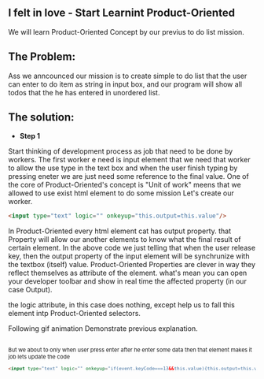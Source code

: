 ## I felt in love - Start Learnint Product-Oriented
We will learn Product-Oriented Concept by our previus to do list mission.
## The Problem:
Ass we anncounced our mission is to create simple to do list that the user can enter to do item as string in input box, and our program will show all todos that the he has entered in unordered list.
## The solution:
* **Step 1** 

Start thinking of development process as job that need to be done by workers.
The first worker e need is input element that we need that worker to allow the use type in the text box  and when the user finish typing by pressing eneter we are just need some reference to the final value.
One of the core of Product-Oriented's concept is  "Unit of work" meens that we allowed to use exist html element to do some mission
Let's create our worker.
```html
<input type="text" logic="" onkeyup="this.output=this.value"/>
```
In Product-Oriented every html  element cat has output property. that Property will allow our another elements to know what the final result  of certain element. 
In the above code we just telling that when the user release key, then the output property of the input element will be synchrunize with the textbox (itself) value.
Product-Oriented Properties are clever in way they reflect themselves as attribute of the element. what's mean you can open your developer toolbar and  show in real time the affected property (in our case Output).

the logic attribute, in this case does nothing, except help us to fall this element intp Product-Oriented selectors.

Following gif animation Demonstrate previous explanation.

<a href="http://makeagif.com/gif/-VWAOvV" title=""><img src="http://i.makeagif.com/media/6-19-2017/VWAOvV.gif" alt=""></a><div style="font-size:11px;">
But we about to only when user press enter after he enter some data then that element makes it job lets update the code
```html
<input type="text" logic="" onkeyup="if(event.keyCode===13&&this.value){this.output=this.value}"/>
```



